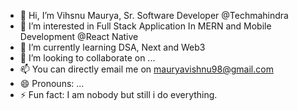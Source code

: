 - 👋 Hi, I’m Vihsnu Maurya, Sr. Software Developer @Techmahindra
- 👀 I’m interested in Full Stack Application In MERN and Mobile Development @React Native
- 🌱 I’m currently learning DSA, Next and Web3
- 💞️ I’m looking to collaborate on ...
- 📫 You can directly email me on mauryavishnu98@gmail.com
- 😄 Pronouns: ...
- ⚡ Fun fact: I am nobody but still i do everything.

<!---
vishu47/vishu47 is a ✨ special ✨ repository because its `README.md` (this file) appears on your GitHub profile.
You can click the Preview link to take a look at your changes.
--->
